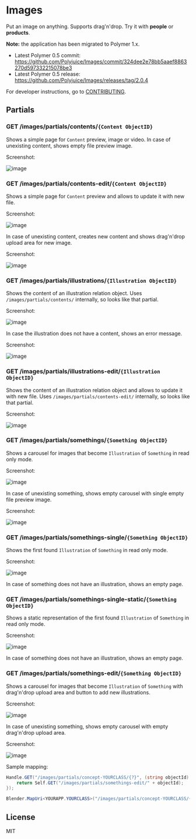 # Images

Put an image on anything. Supports drag'n'drop. Try it with **people** or **products**.

 **Note:** the application has been migrated to Polymer 1.x.
- Latest Polymer 0.5 commit: https://github.com/Polyjuice/Images/commit/324dee2e78bb5aaef8863270d597332215078be3
- Latest Polymer 0.5 release: https://github.com/Polyjuice/Images/releases/tag/2.0.4

For developer instructions, go to [CONTRIBUTING](CONTRIBUTING.md).

## Partials

### GET /images/partials/contents/`{Content ObjectID}`

Shows a simple page for `Content` preview, image or video. In case of unexisting content, shows empty file preview image.

Screenshot:

![image](docs/screenshot-content.png)

### GET /images/partials/contents-edit/`{Content ObjectID}`

Shows a simple page for `Content` preview and allows to update it with new file.

Screenshot:

![image](docs/screenshot-content-edit.png)

In case of unexisting content, creates new content and shows drag'n'drop upload area for new image.

Screenshot:

![image](docs/screenshot-content-edit-empty.png)

### GET /images/partials/illustrations/`{Illustration ObjectID}`

Shows the content of an illustration relation object. Uses `/images/partials/contents/` internally, so looks like that partial.

Screenshot:

![image](docs/screenshot-illustrations.png)

In case the illustration does not have a content, shows an error message.

Screenshot:

![image](docs/screenshot-illustrations-error.png)

### GET /images/partials/illustrations-edit/`{Illustration ObjectID}`

Shows the content of an illustration relation object and allows to update it with new file. Uses `/images/partials/contents-edit/` internally, so looks like that partial.

Screenshot:

![image](docs/screenshot-illustrations-edit.png)

### GET /images/partials/somethings/`{Something ObjectID}`

Shows a carousel for images that become `Illustration` of `Something` in read only mode.

Screenshot:

![image](docs/screenshot-somethings.png)

In case of unexisting something, shows empty carousel with single empty file preview image.

Screenshot:

![image](docs/screenshot-somethings-empty.png)

### GET /images/partials/somethings-single/`{Something ObjectID}`

Shows the first found `Illustration` of `Something` in read only mode.

Screenshot:

![image](docs/screenshot-somethings-single.png)

In case of something does not have an illustration, shows an empty page.

### GET /images/partials/somethings-single-static/`{Something ObjectID}`

Shows a static representation of the first found `Illustration` of `Something` in read only mode.

Screenshot:

![image](docs/screenshot-somethings-single-static.png)

In case of something does not have an illustration, shows an empty page.

### GET /images/partials/somethings-edit/`{Something ObjectID}`

Shows a carousel for images that become `Illustration` of `Something` with drag'n'drop upload area and button to add new illustrations.

Screenshot:

![image](docs/screenshot-somethings-edit.png)

In case of unexisting something, shows empty carousel with empty drag'n'drop upload area.

Screenshot:

![image](docs/screenshot-somethings-edit-empty.png)

Sample mapping:

```cs
Handle.GET("/images/partials/concept-YOURCLASS/{?}", (string objectId) => {
    return Self.GET("/images/partials/somethings-edit/" + objectId);
});

Blender.MapUri<YOURAPP.YOURCLASS>("/images/partials/concept-YOURCLASS/{?}");
```

## License

MIT
